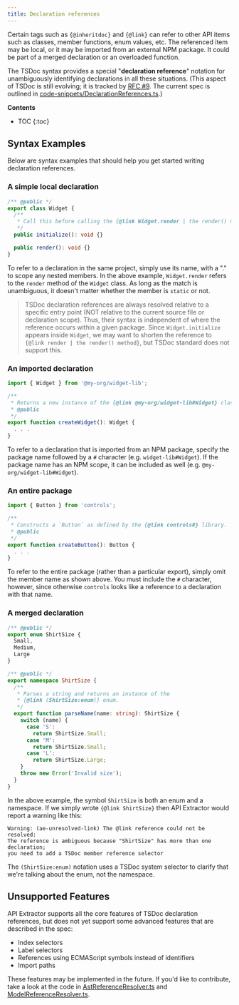 ```yaml
---
title: Declaration references
---
```


Certain tags such as `{@inheritdoc}` and `{@link}` can refer to other API items such as classes, member functions,
enum values, etc. The referenced item may be local, or it may be imported from an external NPM package.
It could be part of a merged declaration or an overloaded function.

The TSDoc syntax provides a special "**declaration reference**" notation for unambiguously identifying declarations
in all these situations. (This aspect of TSDoc is still evolving; it is tracked by
[RFC #9](https://github.com/microsoft/tsdoc/issues/9). The current spec is outlined in
[code-snippets/DeclarationReferences.ts](https://github.com/microsoft/tsdoc/blob/master/spec/code-snippets/DeclarationReferences.ts).)

**Contents**

- TOC
  {:toc}

## Syntax Examples

Below are syntax examples that should help you get started writing declaration references.

### A simple local declaration

```ts
/** @public */
export class Widget {
  /**
   * Call this before calling the {@link Widget.render | the render() method}.
   */
  public initialize(): void {}

  public render(): void {}
}
```

To refer to a declaration in the same project, simply use its name, with a "." to scope any nested members.
In the above example, `Widget.render` refers to the `render` method of the `Widget` class. As long as the match
is unambiguous, it doesn't matter whether the member is `static` or not.

> TSDoc declaration references are always resolved relative to a specific entry point (NOT relative to the current
> source file or declaration scope). Thus, their syntax is independent of where the reference occurs within
> a given package. Since `Widget.initialize` appears inside `Widget`, we may want to shorten the reference to
> `{@link render | the render() method}`, but TSDoc standard does not support this.

### An imported declaration

```ts
import { Widget } from '@my-org/widget-lib';

/**
 * Returns a new instance of the {@link @my-org/widget-lib#Widget} class.
 * @public
 */
export function createWidget(): Widget {
  . . .
}
```

To refer to a declaration that is imported from an NPM package, specify the package name followed by a `#`
character (e.g. `widget-lib#Widget`). If the package name has an NPM scope, it can be included
as well (e.g. `@my-org/widget-lib#Widget`).

### An entire package

```ts
import { Button } from 'controls';

/**
 * Constructs a `Button` as defined by the {@link controls#} library.
 * @public
 */
export function createButton(): Button {
  . . .
}
```

To refer to the entire package (rather than a particular export), simply omit the member name as shown above.
You must include the `#` character, however, since otherwise `controls` looks like a reference to a declaration
with that name.

### A merged declaration

```ts
/** @public */
export enum ShirtSize {
  Small,
  Medium,
  Large
}

/** @public */
export namespace ShirtSize {
  /**
   * Parses a string and returns an instance of the
   * {@link (ShirtSize:enum)} enum.
   */
  export function parseName(name: string): ShirtSize {
    switch (name) {
      case 'S':
        return ShirtSize.Small;
      case 'M':
        return ShirtSize.Small;
      case 'L':
        return ShirtSize.Large;
    }
    throw new Error('Invalid size');
  }
}
```

In the above example, the symbol `ShirtSize` is both an enum and a namespace. If we simply wrote `{@link ShirtSize}`
then API Extractor would report a warning like this:

```
Warning: (ae-unresolved-link) The @link reference could not be resolved:
The reference is ambiguous because "ShirtSize" has more than one declaration;
you need to add a TSDoc member reference selector
```

The `(ShirtSize:enum)` notation uses a TSDoc system selector to clarify that we're talking about the enum,
not the namespace.

## Unsupported Features

API Extractor supports all the core features of TSDoc declaration references, but does not yet
support some advanced features that are described in the spec:

- Index selectors
- Label selectors
- References using ECMAScript symbols instead of identifiers
- Import paths

These features may be implemented in the future. If you'd like to contribute, take a look at the code in
[AstReferenceResolver.ts](https://github.com/microsoft/rushstack/blob/main/apps/api-extractor/src/analyzer/AstReferenceResolver.ts)
and [ModelReferenceResolver.ts](https://github.com/microsoft/rushstack/blob/main/libraries/api-extractor-model/src/model/ModelReferenceResolver.ts).
